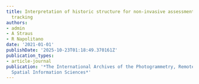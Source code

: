 ```yaml
---
title: Interpretation of historic structure for non-invasive assessment using eye
  tracking
authors:
- admin
- A Straus
- R Napolitano
date: '2021-01-01'
publishDate: '2025-10-23T01:18:49.370161Z'
publication_types:
- article-journal
publication: '*The International Archives of the Photogrammetry, Remote Sensing and
  Spatial Information Sciences*'
---
```

